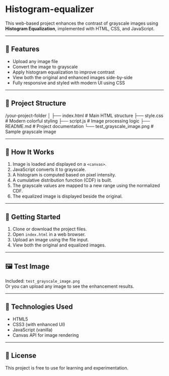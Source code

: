 # Histogram-equalizer
This web-based project enhances the contrast of grayscale images using **Histogram Equalization**, implemented with HTML, CSS, and JavaScript.

---

## 🌟 Features

- Upload any image file
- Convert the image to grayscale
- Apply histogram equalization to improve contrast
- View both the original and enhanced images side-by-side
- Fully responsive and styled with modern UI using CSS

---

## 📁 Project Structure

/your-project-folder
│
├── index.html         # Main HTML structure
├── style.css          # Modern colorful styling
├── script.js          # Image processing logic
├── README.md          # Project documentation
└── test_grayscale_image.png  # Sample grayscale image

---

## 🧠 How It Works

1. Image is loaded and displayed on a `<canvas>`.
2. JavaScript converts it to grayscale.
3. A histogram is computed based on pixel intensity.
4. A cumulative distribution function (CDF) is built.
5. The grayscale values are mapped to a new range using the normalized CDF.
6. The equalized image is displayed beside the original.

---

## 🚀 Getting Started

1. Clone or download the project files.
2. Open `index.html` in a web browser.
3. Upload an image using the file input.
4. View both the original and equalized images.

---

## 🖼️ Test Image

Included: `test_grayscale_image.png`  
Or you can upload any image to see the enhancement results.

---

## 📌 Technologies Used

- HTML5
- CSS3 (with enhanced UI)
- JavaScript (vanilla)
- Canvas API for image rendering

---

## 📜 License

This project is free to use for learning and experimentation.
